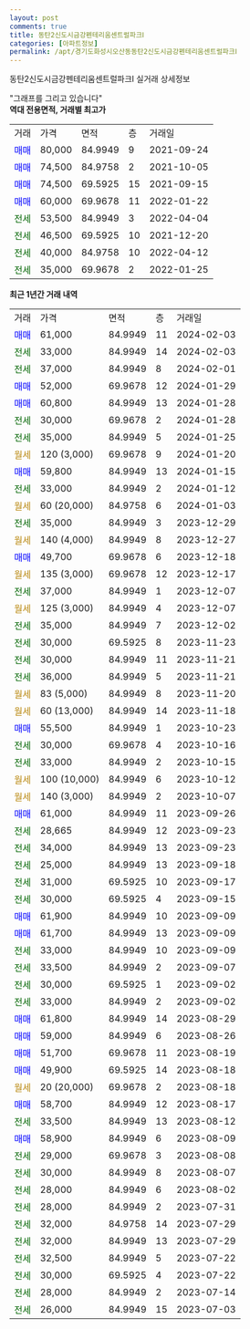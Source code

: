 ```yaml
---
layout: post
comments: true
title: 동탄2신도시금강펜테리움센트럴파크Ⅰ
categories: [아파트정보]
permalink: /apt/경기도화성시오산동동탄2신도시금강펜테리움센트럴파크Ⅰ
---
```


동탄2신도시금강펜테리움센트럴파크Ⅰ 실거래 상세정보

<script type="text/javascript">
  google.charts.load('current', {'packages':['line', 'corechart']});
  google.charts.setOnLoadCallback(drawChart);

  function drawChart() {
    var data = new google.visualization.DataTable();
    data.addColumn('date', '거래일');
    data.addColumn('number', "매매");
    data.addColumn('number', "전세");
    data.addColumn('number', "전매");

    data.addRows([[new Date(Date.parse("2024-02-03")), 61000, null, null], [new Date(Date.parse("2024-02-03")), null, 33000, null], [new Date(Date.parse("2024-02-01")), null, 37000, null], [new Date(Date.parse("2024-01-29")), 52000, null, null], [new Date(Date.parse("2024-01-28")), 60800, null, null], [new Date(Date.parse("2024-01-28")), null, 30000, null], [new Date(Date.parse("2024-01-25")), null, 35000, null], [new Date(Date.parse("2024-01-20")), null, null, null], [new Date(Date.parse("2024-01-15")), 59800, null, null], [new Date(Date.parse("2024-01-12")), null, 33000, null], [new Date(Date.parse("2024-01-03")), null, null, null], [new Date(Date.parse("2023-12-29")), null, 35000, null], [new Date(Date.parse("2023-12-27")), null, null, null], [new Date(Date.parse("2023-12-18")), 49700, null, null], [new Date(Date.parse("2023-12-17")), null, null, null], [new Date(Date.parse("2023-12-07")), null, 37000, null], [new Date(Date.parse("2023-12-07")), null, null, null], [new Date(Date.parse("2023-12-02")), null, 35000, null], [new Date(Date.parse("2023-11-23")), null, 30000, null], [new Date(Date.parse("2023-11-21")), null, 30000, null], [new Date(Date.parse("2023-11-21")), null, 36000, null], [new Date(Date.parse("2023-11-20")), null, null, null], [new Date(Date.parse("2023-11-18")), null, null, null], [new Date(Date.parse("2023-10-23")), 55500, null, null], [new Date(Date.parse("2023-10-16")), null, 30000, null], [new Date(Date.parse("2023-10-15")), null, 33000, null], [new Date(Date.parse("2023-10-12")), null, null, null], [new Date(Date.parse("2023-10-07")), null, null, null], [new Date(Date.parse("2023-09-26")), 61000, null, null], [new Date(Date.parse("2023-09-23")), null, 28665, null], [new Date(Date.parse("2023-09-23")), null, 34000, null], [new Date(Date.parse("2023-09-18")), null, 25000, null], [new Date(Date.parse("2023-09-17")), null, 31000, null], [new Date(Date.parse("2023-09-15")), null, 30000, null], [new Date(Date.parse("2023-09-09")), 61900, null, null], [new Date(Date.parse("2023-09-09")), 61700, null, null], [new Date(Date.parse("2023-09-09")), null, 33000, null], [new Date(Date.parse("2023-09-07")), null, 33500, null], [new Date(Date.parse("2023-09-02")), null, 30000, null], [new Date(Date.parse("2023-09-02")), null, 33000, null], [new Date(Date.parse("2023-08-29")), 61800, null, null], [new Date(Date.parse("2023-08-26")), 59000, null, null], [new Date(Date.parse("2023-08-19")), 51700, null, null], [new Date(Date.parse("2023-08-18")), 49900, null, null], [new Date(Date.parse("2023-08-18")), null, null, null], [new Date(Date.parse("2023-08-17")), 58700, null, null], [new Date(Date.parse("2023-08-12")), null, 33500, null], [new Date(Date.parse("2023-08-09")), 58900, null, null], [new Date(Date.parse("2023-08-08")), null, 29000, null], [new Date(Date.parse("2023-08-07")), null, 30000, null], [new Date(Date.parse("2023-08-02")), null, 28000, null], [new Date(Date.parse("2023-07-31")), null, 28000, null], [new Date(Date.parse("2023-07-29")), null, 32000, null], [new Date(Date.parse("2023-07-29")), null, 32000, null], [new Date(Date.parse("2023-07-22")), null, 32500, null], [new Date(Date.parse("2023-07-22")), null, 30000, null], [new Date(Date.parse("2023-07-14")), null, 28000, null], [new Date(Date.parse("2023-07-03")), null, 26000, null]]);

    var options = {
      hAxis: {
        format: 'yyyy/MM/dd'
      },    
      lineWidth: 0,
      pointsVisible: true,    
      title: '최근 1년간 유형별 실거래가 분포',
      legend: { position: 'bottom' }
    };

    var formatter = new google.visualization.NumberFormat({pattern:'###,###'} );
    formatter.format(data, 1);
    formatter.format(data, 2);
    
    setTimeout(function() {
        var chart = new google.visualization.LineChart(document.getElementById('columnchart_material'));
        chart.draw(data, (options));
        document.getElementById('loading').style.display = 'none';
    }, 200);
  }
</script>


<div id="loading" style="z-index:20; display: block; margin-left: 0px">"그래프를 그리고 있습니다"</div>
<div id="columnchart_material" style="width: 95%; margin-left: 0px; display: block"></div>
<!-- contents start -->
<b>역대 전용면적, 거래별 최고가</b>
<table class="sortable">
    <tr>
      <td>거래</td>
      <td>가격</td>
      <td>면적</td>
      <td>층</td>
      <td>거래일</td>
    </tr>
        <tr>
          <td><a style="color: blue">매매</a></td>
          <td>80,000</td>
          <td>84.9949</td>
          <td>9</td>
          <td>2021-09-24</td>
        </tr>            <tr>
          <td><a style="color: blue">매매</a></td>
          <td>74,500</td>
          <td>84.9758</td>
          <td>2</td>
          <td>2021-10-05</td>
        </tr>            <tr>
          <td><a style="color: blue">매매</a></td>
          <td>74,500</td>
          <td>69.5925</td>
          <td>15</td>
          <td>2021-09-15</td>
        </tr>            <tr>
          <td><a style="color: blue">매매</a></td>
          <td>60,000</td>
          <td>69.9678</td>
          <td>11</td>
          <td>2022-01-22</td>
        </tr>        
        <tr>
              <td><a style="color: darkgreen">전세</a></td>
              <td>53,500</td>
              <td>84.9949</td>
              <td>3</td>
              <td>2022-04-04</td>
            </tr>            <tr>
              <td><a style="color: darkgreen">전세</a></td>
              <td>46,500</td>
              <td>69.5925</td>
              <td>10</td>
              <td>2021-12-20</td>
            </tr>            <tr>
              <td><a style="color: darkgreen">전세</a></td>
              <td>40,000</td>
              <td>84.9758</td>
              <td>10</td>
              <td>2022-04-12</td>
            </tr>            <tr>
              <td><a style="color: darkgreen">전세</a></td>
              <td>35,000</td>
              <td>69.9678</td>
              <td>2</td>
              <td>2022-01-25</td>
            </tr>        
    
</table>

<b>최근 1년간 거래 내역</b>

<table class="sortable">
    <tr>
      <td>거래</td>
      <td>가격</td>
      <td>면적</td>
      <td>층</td>
      <td>거래일</td>
    </tr>
    <tr>
      <td><a style="color: blue">매매</a></td>
      <td>61,000</td>
      <td>84.9949</td>
      <td>11</td>
      <td>2024-02-03</td>
    </tr>          <tr>
      <td><a style="color: darkgreen">전세</a></td>
      <td>33,000</td>
      <td>84.9949</td>
      <td>14</td>
      <td>2024-02-03</td>
    </tr>          <tr>
      <td><a style="color: darkgreen">전세</a></td>
      <td>37,000</td>
      <td>84.9949</td>
      <td>8</td>
      <td>2024-02-01</td>
    </tr>          <tr>
      <td><a style="color: blue">매매</a></td>
      <td>52,000</td>
      <td>69.9678</td>
      <td>12</td>
      <td>2024-01-29</td>
    </tr>          <tr>
      <td><a style="color: blue">매매</a></td>
      <td>60,800</td>
      <td>84.9949</td>
      <td>13</td>
      <td>2024-01-28</td>
    </tr>          <tr>
      <td><a style="color: darkgreen">전세</a></td>
      <td>30,000</td>
      <td>69.9678</td>
      <td>2</td>
      <td>2024-01-28</td>
    </tr>          <tr>
      <td><a style="color: darkgreen">전세</a></td>
      <td>35,000</td>
      <td>84.9949</td>
      <td>5</td>
      <td>2024-01-25</td>
    </tr>          <tr>
      <td><a style="color: darkgoldenrod">월세</a></td>
      <td>120 (3,000)</td>
      <td>69.9678</td>
      <td>9</td>
      <td>2024-01-20</td>
    </tr>          <tr>
      <td><a style="color: blue">매매</a></td>
      <td>59,800</td>
      <td>84.9949</td>
      <td>13</td>
      <td>2024-01-15</td>
    </tr>          <tr>
      <td><a style="color: darkgreen">전세</a></td>
      <td>33,000</td>
      <td>84.9949</td>
      <td>2</td>
      <td>2024-01-12</td>
    </tr>          <tr>
      <td><a style="color: darkgoldenrod">월세</a></td>
      <td>60 (20,000)</td>
      <td>84.9758</td>
      <td>6</td>
      <td>2024-01-03</td>
    </tr>          <tr>
      <td><a style="color: darkgreen">전세</a></td>
      <td>35,000</td>
      <td>84.9949</td>
      <td>3</td>
      <td>2023-12-29</td>
    </tr>          <tr>
      <td><a style="color: darkgoldenrod">월세</a></td>
      <td>140 (4,000)</td>
      <td>84.9949</td>
      <td>8</td>
      <td>2023-12-27</td>
    </tr>          <tr>
      <td><a style="color: blue">매매</a></td>
      <td>49,700</td>
      <td>69.9678</td>
      <td>6</td>
      <td>2023-12-18</td>
    </tr>          <tr>
      <td><a style="color: darkgoldenrod">월세</a></td>
      <td>135 (3,000)</td>
      <td>69.9678</td>
      <td>12</td>
      <td>2023-12-17</td>
    </tr>          <tr>
      <td><a style="color: darkgreen">전세</a></td>
      <td>37,000</td>
      <td>84.9949</td>
      <td>1</td>
      <td>2023-12-07</td>
    </tr>          <tr>
      <td><a style="color: darkgoldenrod">월세</a></td>
      <td>125 (3,000)</td>
      <td>84.9949</td>
      <td>4</td>
      <td>2023-12-07</td>
    </tr>          <tr>
      <td><a style="color: darkgreen">전세</a></td>
      <td>35,000</td>
      <td>84.9949</td>
      <td>7</td>
      <td>2023-12-02</td>
    </tr>          <tr>
      <td><a style="color: darkgreen">전세</a></td>
      <td>30,000</td>
      <td>69.5925</td>
      <td>8</td>
      <td>2023-11-23</td>
    </tr>          <tr>
      <td><a style="color: darkgreen">전세</a></td>
      <td>30,000</td>
      <td>84.9949</td>
      <td>11</td>
      <td>2023-11-21</td>
    </tr>          <tr>
      <td><a style="color: darkgreen">전세</a></td>
      <td>36,000</td>
      <td>84.9949</td>
      <td>5</td>
      <td>2023-11-21</td>
    </tr>          <tr>
      <td><a style="color: darkgoldenrod">월세</a></td>
      <td>83 (5,000)</td>
      <td>84.9949</td>
      <td>8</td>
      <td>2023-11-20</td>
    </tr>          <tr>
      <td><a style="color: darkgoldenrod">월세</a></td>
      <td>60 (13,000)</td>
      <td>84.9949</td>
      <td>14</td>
      <td>2023-11-18</td>
    </tr>          <tr>
      <td><a style="color: blue">매매</a></td>
      <td>55,500</td>
      <td>84.9949</td>
      <td>1</td>
      <td>2023-10-23</td>
    </tr>          <tr>
      <td><a style="color: darkgreen">전세</a></td>
      <td>30,000</td>
      <td>69.9678</td>
      <td>4</td>
      <td>2023-10-16</td>
    </tr>          <tr>
      <td><a style="color: darkgreen">전세</a></td>
      <td>33,000</td>
      <td>84.9949</td>
      <td>2</td>
      <td>2023-10-15</td>
    </tr>          <tr>
      <td><a style="color: darkgoldenrod">월세</a></td>
      <td>100 (10,000)</td>
      <td>84.9949</td>
      <td>6</td>
      <td>2023-10-12</td>
    </tr>          <tr>
      <td><a style="color: darkgoldenrod">월세</a></td>
      <td>140 (3,000)</td>
      <td>84.9949</td>
      <td>2</td>
      <td>2023-10-07</td>
    </tr>          <tr>
      <td><a style="color: blue">매매</a></td>
      <td>61,000</td>
      <td>84.9949</td>
      <td>11</td>
      <td>2023-09-26</td>
    </tr>          <tr>
      <td><a style="color: darkgreen">전세</a></td>
      <td>28,665</td>
      <td>84.9949</td>
      <td>12</td>
      <td>2023-09-23</td>
    </tr>          <tr>
      <td><a style="color: darkgreen">전세</a></td>
      <td>34,000</td>
      <td>84.9949</td>
      <td>13</td>
      <td>2023-09-23</td>
    </tr>          <tr>
      <td><a style="color: darkgreen">전세</a></td>
      <td>25,000</td>
      <td>84.9949</td>
      <td>13</td>
      <td>2023-09-18</td>
    </tr>          <tr>
      <td><a style="color: darkgreen">전세</a></td>
      <td>31,000</td>
      <td>69.5925</td>
      <td>10</td>
      <td>2023-09-17</td>
    </tr>          <tr>
      <td><a style="color: darkgreen">전세</a></td>
      <td>30,000</td>
      <td>69.5925</td>
      <td>4</td>
      <td>2023-09-15</td>
    </tr>          <tr>
      <td><a style="color: blue">매매</a></td>
      <td>61,900</td>
      <td>84.9949</td>
      <td>10</td>
      <td>2023-09-09</td>
    </tr>          <tr>
      <td><a style="color: blue">매매</a></td>
      <td>61,700</td>
      <td>84.9949</td>
      <td>13</td>
      <td>2023-09-09</td>
    </tr>          <tr>
      <td><a style="color: darkgreen">전세</a></td>
      <td>33,000</td>
      <td>84.9949</td>
      <td>10</td>
      <td>2023-09-09</td>
    </tr>          <tr>
      <td><a style="color: darkgreen">전세</a></td>
      <td>33,500</td>
      <td>84.9949</td>
      <td>2</td>
      <td>2023-09-07</td>
    </tr>          <tr>
      <td><a style="color: darkgreen">전세</a></td>
      <td>30,000</td>
      <td>69.5925</td>
      <td>1</td>
      <td>2023-09-02</td>
    </tr>          <tr>
      <td><a style="color: darkgreen">전세</a></td>
      <td>33,000</td>
      <td>84.9949</td>
      <td>2</td>
      <td>2023-09-02</td>
    </tr>          <tr>
      <td><a style="color: blue">매매</a></td>
      <td>61,800</td>
      <td>84.9949</td>
      <td>14</td>
      <td>2023-08-29</td>
    </tr>          <tr>
      <td><a style="color: blue">매매</a></td>
      <td>59,000</td>
      <td>84.9949</td>
      <td>6</td>
      <td>2023-08-26</td>
    </tr>          <tr>
      <td><a style="color: blue">매매</a></td>
      <td>51,700</td>
      <td>69.9678</td>
      <td>11</td>
      <td>2023-08-19</td>
    </tr>          <tr>
      <td><a style="color: blue">매매</a></td>
      <td>49,900</td>
      <td>69.5925</td>
      <td>14</td>
      <td>2023-08-18</td>
    </tr>          <tr>
      <td><a style="color: darkgoldenrod">월세</a></td>
      <td>20 (20,000)</td>
      <td>69.9678</td>
      <td>2</td>
      <td>2023-08-18</td>
    </tr>          <tr>
      <td><a style="color: blue">매매</a></td>
      <td>58,700</td>
      <td>84.9949</td>
      <td>12</td>
      <td>2023-08-17</td>
    </tr>          <tr>
      <td><a style="color: darkgreen">전세</a></td>
      <td>33,500</td>
      <td>84.9949</td>
      <td>13</td>
      <td>2023-08-12</td>
    </tr>          <tr>
      <td><a style="color: blue">매매</a></td>
      <td>58,900</td>
      <td>84.9949</td>
      <td>6</td>
      <td>2023-08-09</td>
    </tr>          <tr>
      <td><a style="color: darkgreen">전세</a></td>
      <td>29,000</td>
      <td>69.9678</td>
      <td>3</td>
      <td>2023-08-08</td>
    </tr>          <tr>
      <td><a style="color: darkgreen">전세</a></td>
      <td>30,000</td>
      <td>84.9949</td>
      <td>8</td>
      <td>2023-08-07</td>
    </tr>          <tr>
      <td><a style="color: darkgreen">전세</a></td>
      <td>28,000</td>
      <td>84.9949</td>
      <td>6</td>
      <td>2023-08-02</td>
    </tr>          <tr>
      <td><a style="color: darkgreen">전세</a></td>
      <td>28,000</td>
      <td>84.9949</td>
      <td>2</td>
      <td>2023-07-31</td>
    </tr>          <tr>
      <td><a style="color: darkgreen">전세</a></td>
      <td>32,000</td>
      <td>84.9758</td>
      <td>14</td>
      <td>2023-07-29</td>
    </tr>          <tr>
      <td><a style="color: darkgreen">전세</a></td>
      <td>32,000</td>
      <td>84.9949</td>
      <td>13</td>
      <td>2023-07-29</td>
    </tr>          <tr>
      <td><a style="color: darkgreen">전세</a></td>
      <td>32,500</td>
      <td>84.9949</td>
      <td>5</td>
      <td>2023-07-22</td>
    </tr>          <tr>
      <td><a style="color: darkgreen">전세</a></td>
      <td>30,000</td>
      <td>69.5925</td>
      <td>4</td>
      <td>2023-07-22</td>
    </tr>          <tr>
      <td><a style="color: darkgreen">전세</a></td>
      <td>28,000</td>
      <td>84.9949</td>
      <td>2</td>
      <td>2023-07-14</td>
    </tr>          <tr>
      <td><a style="color: darkgreen">전세</a></td>
      <td>26,000</td>
      <td>84.9949</td>
      <td>15</td>
      <td>2023-07-03</td>
    </tr>      </table>
<!-- contents end -->    

